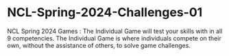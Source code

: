 # NCL-Spring-2024-Challenges-01
NCL Spring 2024 Games : The Individual Game will test your skills with in all 9 competencies. The Individual Game is where individuals compete on their own, without the assistance of others, to solve game challenges.
